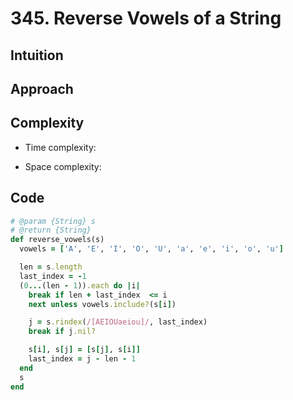 # 345. Reverse Vowels of a String

## Intuition

## Approach
<!-- Describe your approach to solving the problem. -->

## Complexity

- Time complexity:
<!-- Add your time complexity here, e.g. $$O(n)$$ -->

- Space complexity:
<!-- Add your space complexity here, e.g. $$O(n)$$ -->

## Code

```ruby
# @param {String} s
# @return {String}
def reverse_vowels(s)
  vowels = ['A', 'E', 'I', 'O', 'U', 'a', 'e', 'i', 'o', 'u']

  len = s.length
  last_index = -1
  (0...(len - 1)).each do |i|
    break if len + last_index  <= i 
    next unless vowels.include?(s[i])

    j = s.rindex(/[AEIOUaeiou]/, last_index)
    break if j.nil?

    s[i], s[j] = [s[j], s[i]]
    last_index = j - len - 1
  end
  s
end
```

